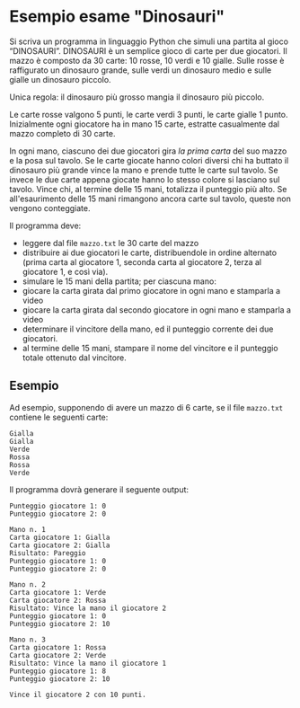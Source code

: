 # Esempio esame "Dinosauri"

Si scriva un programma in linguaggio Python che simuli una partita al gioco “DINOSAURI”. DINOSAURI è un semplice 
gioco di carte per due giocatori. Il mazzo è composto da 30 carte: 10 rosse, 10 verdi e 10 gialle. 
Sulle rosse è raffigurato un dinosauro grande, sulle verdi un dinosauro medio e sulle 
gialle un dinosauro piccolo. 

Unica regola: il dinosauro più grosso mangia il dinosauro più piccolo. 
 
Le carte rosse valgono 5 punti, le carte verdi 3 punti, le carte gialle 1 punto. Inizialmente 
ogni giocatore ha in mano 15 carte, estratte casualmente dal mazzo completo di 30 carte. 

In ogni mano, ciascuno dei due giocatori gira *la prima carta* del suo mazzo e la posa sul tavolo. 
Se le carte giocate hanno colori 
diversi chi ha buttato il dinosauro più grande vince la mano e prende tutte le carte sul tavolo. Se 
invece le due carte appena giocate hanno lo stesso colore si lasciano sul tavolo. 
Vince chi, al termine delle 15 mani, totalizza il punteggio più alto. 
Se all'esaurimento delle 15 mani rimangono ancora carte sul tavolo, queste non vengono conteggiate.

Il programma deve:
- leggere dal file `mazzo.txt` le 30 carte del mazzo
- distribuire ai due giocatori le carte, distribuendole in ordine alternato (prima carta al giocatore 1, 
 seconda carta al giocatore 2, terza al giocatore 1, e così via).
- simulare le 15 mani della partita; per ciascuna mano:
 - giocare la carta girata dal primo giocatore in ogni mano e stamparla a video 
 - giocare la carta girata dal secondo giocatore in ogni mano e stamparla a video 
 - determinare il vincitore della mano, ed il punteggio corrente dei due giocatori.
- al termine delle 15 mani, stampare il nome del vincitore e il punteggio totale ottenuto dal vincitore. 

## Esempio

Ad esempio, supponendo di avere un mazzo di 6 carte, se il file `mazzo.txt` contiene le 
seguenti carte:
``` 
Gialla 
Gialla
Verde 
Rossa
Rossa 
Verde
```
 
Il programma dovrà generare il seguente output: 

```
Punteggio giocatore 1: 0 
Punteggio giocatore 2: 0 
 
Mano n. 1 
Carta giocatore 1: Gialla 
Carta giocatore 2: Gialla 
Risultato: Pareggio 
Punteggio giocatore 1: 0 
Punteggio giocatore 2: 0 
 
Mano n. 2 
Carta giocatore 1: Verde 
Carta giocatore 2: Rossa 
Risultato: Vince la mano il giocatore 2 
Punteggio giocatore 1: 0 
Punteggio giocatore 2: 10 
 
Mano n. 3 
Carta giocatore 1: Rossa 
Carta giocatore 2: Verde 
Risultato: Vince la mano il giocatore 1 
Punteggio giocatore 1: 8 
Punteggio giocatore 2: 10 
 
Vince il giocatore 2 con 10 punti. 
```
